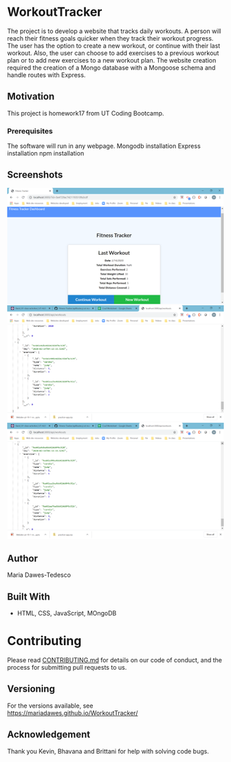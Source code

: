 # WorkoutTracker
The project is to develop a website that tracks daily workouts. A person will reach their fitness goals quicker when they track their workout progress. The user has the option to create a new workout, or continue with their last workout. Also, the user can choose to add exercises to a previous workout plan or to add new exercises to a new workout plan.
The website creation required the creation of a Mongo database with a Mongoose schema and handle routes with Express.

## Motivation
This project is homework17 from UT Coding Bootcamp.

### Prerequisites
The software will run in any webpage.
Mongodb installation 
Express installation
npm installation 

## Screenshots
![alt text](./S0.png "Website page")
![alt text](./S1.png "Workout created with 2 exercises in it")
![alt text](./S2.png "A third exercise added to workout")

## Author
Maria Dawes-Tedesco

## Built With
* HTML, CSS, JavaScript, MOngoDB

# Contributing
Please read [CONTRIBUTING.md](https://gist.github.com/PurpleBooth/b24679402957c63ec426) for details on our code of conduct, and the process for submitting pull requests to us.

## Versioning
For the versions available, see https://mariadawes.github.io/WorkoutTracker/

## Acknowledgement
Thank you Kevin, Bhavana and Brittani for help with solving code bugs.



